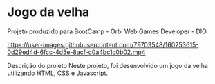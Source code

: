 # Jogo da velha
Projeto produzido para BootCamp - Órbi Web Games Developer - DIO

https://user-images.githubusercontent.com/79703548/160253615-0d29ed4d-6fcc-4d5e-8acf-c0a4bc1c0b02.mp4



Descrição do projeto
Neste projeto, foi desenvolvido um jogo da velha utilizando HTML, CSS e Javascript.
